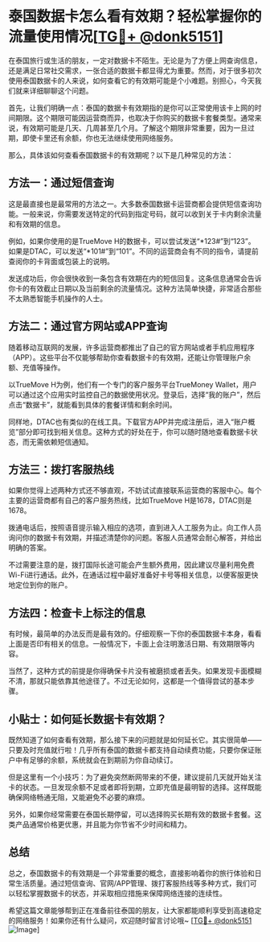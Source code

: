 # 泰国数据卡怎么看有效期？轻松掌握你的流量使用情况[[TG💪+ @donk5151](https://t.me/s/donk5151)]

在泰国旅行或生活的朋友，一定对数据卡不陌生。无论是为了方便上网查询信息，还是满足日常社交需求，一张合适的数据卡都显得尤为重要。然而，对于很多初次使用泰国数据卡的人来说，如何查看它的有效期可能是个小难题。别担心，今天我们就来详细聊聊这个问题。

首先，让我们明确一点：泰国的数据卡有效期指的是你可以正常使用该卡上网的时间期限。这个期限可能因运营商而异，也取决于你购买的数据卡套餐类型。通常来说，有效期可能是几天、几周甚至几个月。了解这个期限非常重要，因为一旦过期，即使卡里还有余额，你也无法继续使用网络服务。

那么，具体该如何查看泰国数据卡的有效期呢？以下是几种常见的方法：

## 方法一：通过短信查询

这是最直接也是最常用的方法之一。大多数泰国数据卡运营商都会提供短信查询功能。一般来说，你需要发送特定的代码到指定号码，就可以收到关于卡内剩余流量和有效期的信息。

例如，如果你使用的是TrueMove H的数据卡，可以尝试发送“*123#”到“123”。如果是DTAC，可以发送“*101#”到“101”。不同的运营商会有不同的指令，请提前查阅你的卡背面或包装上的说明。

发送成功后，你会很快收到一条包含有效期在内的短信回复。这条信息通常会告诉你卡的有效截止日期以及当前剩余的流量情况。这种方法简单快捷，非常适合那些不太熟悉智能手机操作的人士。

## 方法二：通过官方网站或APP查询

随着移动互联网的发展，许多运营商都推出了自己的官方网站或者手机应用程序（APP）。这些平台不仅能够帮助你查看数据卡的有效期，还能让你管理账户余额、充值等操作。

以TrueMove H为例，他们有一个专门的客户服务平台TrueMoney Wallet，用户可以通过这个应用实时监控自己的数据使用状况。登录后，选择“我的账户”，然后点击“数据卡”，就能看到具体的套餐详情和剩余时间。

同样地，DTAC也有类似的在线工具。下载官方APP并完成注册后，进入“账户概览”部分即可找到相关信息。这种方式的好处在于，你可以随时随地查看数据卡状态，而无需依赖短信通知。

## 方法三：拨打客服热线

如果你觉得上述两种方式还不够直观，不妨试试直接联系运营商的客服中心。每个主要的运营商都有自己的客户服务热线，比如TrueMove H是1678，DTAC则是1678。

拨通电话后，按照语音提示输入相应的选项，直到进入人工服务为止。向工作人员询问你的数据卡有效期，并描述清楚你的问题。客服人员通常会耐心解答，并给出明确的答案。

不过需要注意的是，拨打国际长途可能会产生额外费用，因此建议尽量利用免费Wi-Fi进行通话。此外，在通话过程中最好准备好卡号等相关信息，以便客服更快地定位到你的账户。

## 方法四：检查卡上标注的信息

有时候，最简单的办法反而是最有效的。仔细观察一下你的泰国数据卡本身，看看上面是否印有相关的信息。一般情况下，卡面上会注明激活日期、有效期限等内容。

当然了，这种方式的前提是你得确保卡片没有被磨损或者丢失。如果发现卡面模糊不清，那就只能依靠其他途径了。不过无论如何，这都是一个值得尝试的基本步骤。

## 小贴士：如何延长数据卡有效期？

既然知道了如何查看有效期，那么接下来的问题就是如何延长它。其实很简单——只要及时充值就行啦！几乎所有泰国的数据卡都支持自动续费功能，只要你保证账户中有足够的余额，系统就会在到期前为你自动续订。

但是这里有一个小技巧：为了避免突然断网带来的不便，建议提前几天就开始关注卡的状态。一旦发现余额不足或者即将到期，立即充值是最明智的选择。这样既能确保网络畅通无阻，又能避免不必要的麻烦。

另外，如果你经常需要在泰国长期停留，可以选择购买长期有效的数据卡套餐。这类产品通常价格更优惠，并且能为你节省不少时间和精力。

## 总结

总之，泰国数据卡的有效期是一个非常重要的概念，直接影响着你的旅行体验和日常生活质量。通过短信查询、官网/APP管理、拨打客服热线等多种方式，我们可以轻松掌握数据卡的状态，并采取相应措施来保障网络连接的连续性。

希望这篇文章能够帮到正在准备前往泰国的朋友，让大家都能顺利享受到高速稳定的网络服务！如果你还有什么疑问，欢迎随时留言讨论哦~ [[TG💪+ @donk5151](https://t.me/s/donk5151) ![Image](https://i.postimg.cc/rwNCRYN7/Snipaste-2025-04-30-17-27-05.png)]